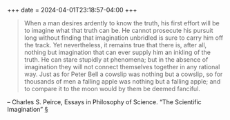 +++
date = 2024-04-01T23:18:57-04:00
+++
> When a man desires ardently to know the truth, his first effort will be to imagine what that truth can be.  He cannot prosecute his pursuit long without finding that imagination unbridled is sure to carry him off the track. Yet nevertheless, it remains true that there is, after all, nothing but imagination that can ever supply him an inkling of the truth.  He can stare stupidly at phenomena; but in the absence of imagination they will not connect themselves together in any rational way.  Just as for Peter Bell a cowslip was nothing but a cowslip, so for thousands of men a falling apple was nothing but a falling apple; and to compare it to the moon would by them be deemed fanciful.

– Charles S. Peirce, Essays in Philosophy of Science. “The Scientific Imagination” [§](https://www.textlog.de/4231.html)